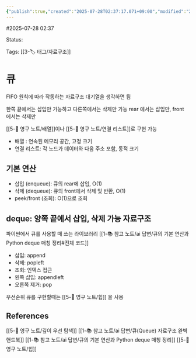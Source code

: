 ```yaml
---
{"publish":true,"created":"2025-07-28T02:37:17.071+09:00","modified":"2025-08-01T00:19:45.518+09:00","cssclasses":""}
---
```


#2025-07-28 02:37

Status: 

Tags: [[3-🏷️ 태그/자료구조]]

# 큐
FIFO 원칙에 따라 작동하는 자료구조
대기열을 생각하면 됨

한쪽 끝에서는 삽입만 가능하고 다른쪽에서는 삭제만 가능
rear 에서는 삽입만, front 에서는 삭제만

[[5-💎 영구 노트/배열]]이나 [[5-💎 영구 노트/연결 리스트]]로 구현 가능
- 배열 : 연속된 메모리 공간,  고정 크기
- 연결 리스트: 각 노드가 데이터와 다음 주소 포함, 동적 크기
## 기본 연산
- 삽입 (enqueue): 큐의 rear에 삽입, O(1)
- 삭제 (dequeue): 큐의 front에서 삭제 및 반환, O(1)
- peek/front (조회): O(1)으로 조회


## deque: 양쪽 끝에서 삽입, 삭제 가능 자료구조
파이썬에서 큐를 사용할 때 쓰는 라이브러리 [[1-📚 참고 노트/ai 답변/큐의 기본 연산과 Python deque 매칭 정리#전체 코드]]
- 삽입: append
- 삭제: popleft
- 조회: 인덱스 접근
- 왼쪽 삽입: appendleft
- 오른쪽 제거: pop

우선순위 큐를 구현할때는 [[5-💎 영구 노트/힙]] 을 사용
## References
 [[5-💎 영구 노트/깊이 우선 탐색]]
 [[1-📚 참고 노트/ai 답변/큐(Queue) 자료구조 완벽 핸드북]]
 [[1-📚 참고 노트/ai 답변/큐의 기본 연산과 Python deque 매칭 정리]]
[[5-💎 영구 노트/힙]]